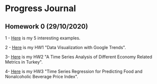 # Progress Journal

## Homework 0 (29/10/2020)

1 - [Here](files/homework_0.html) is my 5 interesting examples.

2 - [Here](files/HW1.html) is my HW1 "Data Visualization with Google Trends".

3- [Here](files/HW2.html) is my HW2 "A Time Series Analysis of Different Economy Related Metrics in Turkey".

4- [Here](files/HW3.html) is my HW3 "Time Series Regression for Predicting Food and Nonalcoholic Beverage Price Index".
